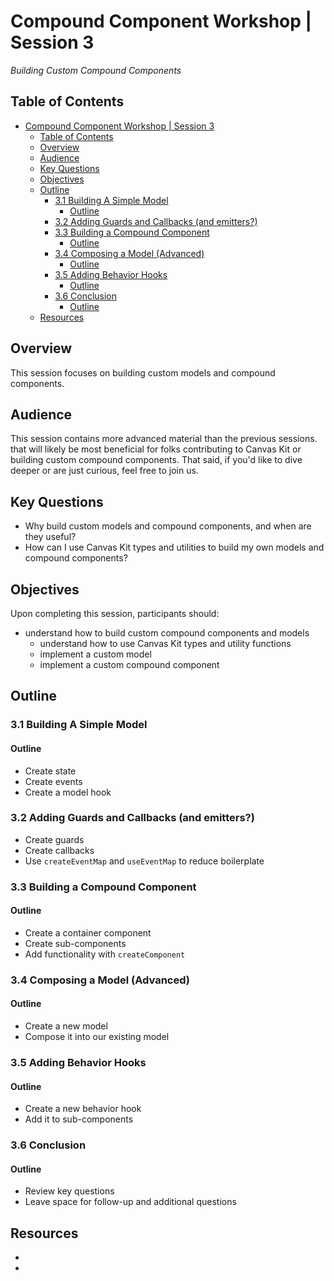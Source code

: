 # Compound Component Workshop | Session 3

_Building Custom Compound Components_

## Table of Contents

- [Compound Component Workshop | Session 3](#compound-component-workshop--session-3)
  - [Table of Contents](#table-of-contents)
  - [Overview](#overview)
  - [Audience](#audience)
  - [Key Questions](#key-questions)
  - [Objectives](#objectives)
  - [Outline](#outline)
    - [3.1 Building A Simple Model](#31-building-a-simple-model)
      - [Outline](#outline-1)
    - [3.2 Adding Guards and Callbacks (and emitters?)](#32-adding-guards-and-callbacks-and-emitters)
    - [3.3 Building a Compound Component](#33-building-a-compound-component)
      - [Outline](#outline-2)
    - [3.4 Composing a Model (Advanced)](#34-composing-a-model-advanced)
      - [Outline](#outline-3)
    - [3.5 Adding Behavior Hooks](#35-adding-behavior-hooks)
      - [Outline](#outline-4)
    - [3.6 Conclusion](#36-conclusion)
      - [Outline](#outline-5)
  - [Resources](#resources)

## Overview

This session focuses on building custom models and compound components.

## Audience

This session contains more advanced material than the previous sessions. that will likely be most beneficial for folks contributing to Canvas Kit or building custom compound components. That said, if you'd like to dive deeper or are just curious, feel free to join us.

## Key Questions

- Why build custom models and compound components, and when are they useful?
- How can I use Canvas Kit types and utilities to build my own models and compound components?

## Objectives

Upon completing this session, participants should:

- understand how to build custom compound components and models
  - understand how to use Canvas Kit types and utility functions
  - implement a custom model
  - implement a custom compound component

## Outline

### 3.1 Building A Simple Model

#### Outline

- Create state
- Create events
- Create a model hook

### 3.2 Adding Guards and Callbacks (and emitters?)

- Create guards
- Create callbacks
- Use `createEventMap` and `useEventMap` to reduce boilerplate

### 3.3 Building a Compound Component

#### Outline

- Create a container component
- Create sub-components
- Add functionality with `createComponent`

### 3.4 Composing a Model (Advanced)

#### Outline

- Create a new model
- Compose it into our existing model

### 3.5 Adding Behavior Hooks

#### Outline

- Create a new behavior hook
- Add it to sub-components

### 3.6 Conclusion

#### Outline

- Review key questions
- Leave space for follow-up and additional questions

## Resources

-
-

